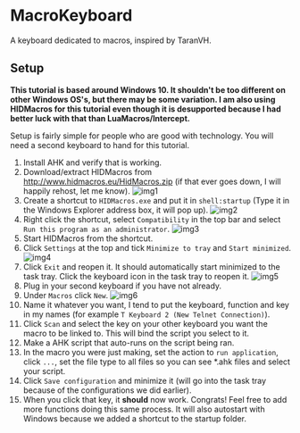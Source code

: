 # MacroKeyboard
A keyboard dedicated to macros, inspired by TaranVH.

## Setup
**This tutorial is based around Windows 10. It shouldn't be too different on other Windows OS's, but there may be some variation. I am also using HIDMacros for this tutorial even though it is desupported because I had better luck with that than LuaMacros/Intercept.**

Setup is fairly simple for people who are good with technology. You will need a second keyboard to hand for this tutorial.
1. Install AHK and verify that is working. 
2. Download/extract HIDMacros from http://www.hidmacros.eu/HidMacros.zip (if that ever goes down, I will happily rehost, let me know).
![img1](https://i.netskycommunity.me/qf85k.png)
3. Create a shortcut to `HIDMacros.exe` and put it in `shell:startup` (Type it in the Windows Explorer address box, it will pop up).
![img2](https://i.netskycommunity.me/tl0s5.png)
4. Right click the shortcut, select `Compatibility` in the top bar and select `Run this program as an administrator`.
![img3](https://i.netskycommunity.me/1jd01.png)
5. Start HIDMacros from the shortcut.
6. Click `Settings` at the top and tick `Minimize to tray` and `Start minimized`.
![img4](https://i.netskycommunity.me/yq55k.png)
7. Click `Exit` and reopen it. It should automatically start minimized to the task tray. Click the keyboard icon in the task tray to reopen it.
![img5](https://i.netskycommunity.me/mqi6j.png)
8. Plug in your second keyboard if you have not already.
9. Under `Macros` click `New`.
![img6](https://i.netskycommunity.me/sw5qr.png)
10. Name it whatever you want, I tend to put the keyboard, function and key in my names (for example `T Keyboard 2 (New Telnet Connection)`).
11. Click `Scan` and select the key on your other keyboard you want the macro to be linked to. This will bind the script you select to it.
12. Make a AHK script that auto-runs on the script being ran.
13. In the macro you were just making, set the action to `run application`, click `...`, set the file type to all files so you can see *.ahk files and select your script.
14. Click `Save configuration` and minimize it (will go into the task tray because of the configurations we did earlier).
15. When you click that key, it **should** now work. Congrats! Feel free to add more functions doing this same process. It will also autostart with Windows because we added a shortcut to the startup folder.
